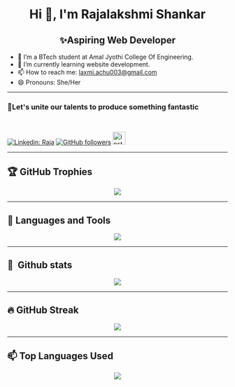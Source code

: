 <h1 align="center">Hi 👋, I'm Rajalakshmi Shankar</h1>
<h2 align="center">✨Aspiring Web Developer</h2>

- 👀 I’m a BTech student at Amal Jyothi College Of Engineering. 
- 🌱 I’m currently learning website development.
- 📫 How to reach me: laxmi.achu003@gmail.com 
- 😄 Pronouns: She/Her

 <hr/>
<h3>🚀Let's unite our talents to produce something fantastic</h3>
<br>

[![Linkedin: Raja](https://img.shields.io/badge/LinkedIn-0077B5?style=for-the-badge&logo=linkedin&logoColor=white&link=https://www.linkedin.com/in/rajalakshmi-shankar-3390b22b9)](https://www.linkedin.com/in/rajalakshmi-shankar-3390b22b9)
[![GitHub followers](https://img.shields.io/badge/GitHub-100000?style=for-the-badge&logo=github&logoColor=white)](https://github.com/RajalakshmiShankar)
 <a href="https://www.instagram.com/_lakshmi_achu_03_/" target="_blank">
    <img src="https://img.shields.io/static/v1?message=Instagram&logo=instagram&label=&color=E4405F&logoColor=white&labelColor=&style=for-the-badge" height="29" alt="instagram logo"  />
  </a>

<hr/>

## 🏆 GitHub Trophies
<div align="center">
 
![](https://github-profile-trophy.vercel.app/?username=RajalakshmiShankar&theme=radical&no-frame=false&no-bg=true&margin-w=4)

</div>
<hr/>

## 💬 Languages and Tools

 <p align="center">
  <a href="https://skillicons.dev">
    <img src="https://skillicons.dev/icons?i=c,py,java,html,css" />
  </a>
</p>
 
 <hr/>
 
## 🧰 &nbsp;Github stats
<div align="center">
 
![](https://github-readme-stats-alpha-snowy-32.vercel.app/api?username=RajalakshmiShankar&theme=merko&hide_border=false&include_all_commits=true&count_private=true)<br/>
</div>
<hr/>

## 🔥 GitHub Streak
<div align="center">

![](https://github-readme-streak-stats.herokuapp.com/?user=RajalakshmiShankar&theme=radical&hide_border=false)<br/>
</div>
<hr/>

##  📫 Top Languages Used

<div align="center">
 
![](https://github-readme-stats-alpha-snowy-32.vercel.app/api/top-langs/?username=RajalakshmiShankar&theme=merko&hide_border=false&include_all_commits=true&count_private=true&layout=compact&langs_count=8)

</div>



  



<!---
RajalakshmiShankar/RajalakshmiShankar is a ✨ special ✨ repository because its `README.md` (this file) appears on your GitHub profile.
You can click the Preview link to take a look at your changes.
--->
